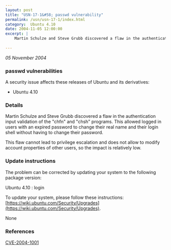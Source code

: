 ```yaml
---
layout: post
title: "USN-17-1&#58; passwd vulnerability"
permalink: /usn/usn-17-1/index.html
category:  Ubuntu 4.10
date: 2004-11-05 12:00:00
excerpt: |
    Martin Schulze and Steve Grubb discovered a flaw in the authentication input validation of the &quot;chfn&quot; and &quot;chsh&quot; programs. This allowed logged in users with an expired password to change their real name and their login shell without having to change their password.
    
--- 
```

 
 

*05 November 2004*

### passwd vulnerabilities

A security issue affects these releases of Ubuntu and its derivatives:

* Ubuntu 4.10

### Details

Martin Schulze and Steve Grubb discovered a flaw in the authentication input validation of the &quot;chfn&quot; and &quot;chsh&quot; programs. This allowed logged in users with an expired password to change their real name and their login shell without having to change their password.

This flaw cannot lead to privilege escalation and does not allow to modify account properties of other users, so the impact is relatively low.

### Update instructions

The problem can be corrected by updating your system to the following package version:

Ubuntu 4.10
 : login 

To update your system, please follow these instructions: [https://wiki.ubuntu.com/Security/Upgrades](https://wiki.ubuntu.com/Security/Upgrades).

None

### References

 
 [CVE-2004-1001](http://people.ubuntu.com/~ubuntu-security/cve/CVE-2004-1001)
 

